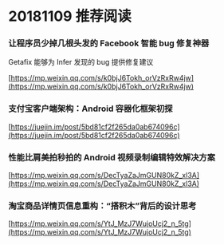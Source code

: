 # 20181109 推荐阅读

### 让程序员少掉几根头发的 Facebook 智能 bug 修复神器

Getafix 能够为 Infer 发现的 bug 提供修复建议

[https://mp.weixin.qq.com/s/k0bjJ6Tokh_orVzRxRw4jw](https://mp.weixin.qq.com/s/k0bjJ6Tokh_orVzRxRw4jw)

### 支付宝客户端架构：Android 容器化框架初探

[https://juejin.im/post/5bd81cf2f265da0ab674096c](https://juejin.im/post/5bd81cf2f265da0ab674096c)

### 性能比肩美拍秒拍的 Android 视频录制编辑特效解决方案

[https://mp.weixin.qq.com/s/DecTyaZaJmGUN80kZ_xl3A](https://mp.weixin.qq.com/s/DecTyaZaJmGUN80kZ_xl3A)

### 淘宝商品详情页信息重构：“搭积木”背后的设计思考

[https://mp.weixin.qq.com/s/YtJ_MzJ7WujoUcj2_n_5tg](https://mp.weixin.qq.com/s/YtJ_MzJ7WujoUcj2_n_5tg)